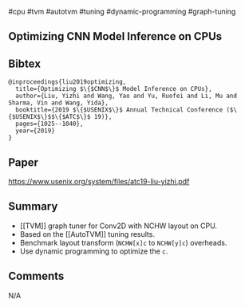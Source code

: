 #cpu #tvm #autotvm #tuning #dynamic-programming #graph-tuning

## Optimizing CNN Model Inference on CPUs

## Bibtex
```
@inproceedings{liu2019optimizing,
  title={Optimizing $\{$CNN$\}$ Model Inference on CPUs},
  author={Liu, Yizhi and Wang, Yao and Yu, Ruofei and Li, Mu and Sharma, Vin and Wang, Yida},
  booktitle={2019 $\{$USENIX$\}$ Annual Technical Conference ($\{$USENIX$\}$$\{$ATC$\}$ 19)},
  pages={1025--1040},
  year={2019}
}
```

## Paper
https://www.usenix.org/system/files/atc19-liu-yizhi.pdf

## Summary
- [[TVM]] graph tuner for Conv2D with NCHW layout on CPU.
- Based on the [[AutoTVM]] tuning results.
- Benchmark layout transform (`NCHW[x]c` to `NCHW[y]c`) overheads.
- Use dynamic programming to optimize the `c`.

## Comments
N/A